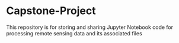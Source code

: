 # Capstone-Project
This repository is for storing and sharing Jupyter Notebook code for processing remote sensing data and its associated files
